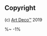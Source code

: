 <!-- ## TODO

- [ ] Add a new item to the todo list. -->

## Copyright

(c) [Art Deco™][1] 2019

[1]: www.artd.eco

%~ -1%